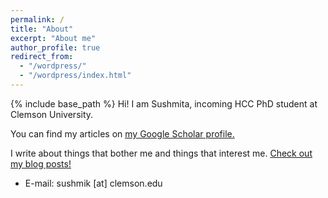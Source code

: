 ```yaml
---
permalink: /
title: "About"
excerpt: "About me"
author_profile: true
redirect_from: 
  - "/wordpress/"
  - "/wordpress/index.html"
---
```


{% include base_path %}
Hi! I am Sushmita, incoming HCC PhD student at Clemson University.

You can find my articles on <u><a href="https://scholar.google.com/citations?user=QAn9xN8AAAAJ&hl=en">my Google Scholar profile</a>.</u>

I write about things that bother me and things that interest me. <u><a href="https://medium.com/@sushmita_khan">Check out my blog posts! </a></u>

* E-mail: sushmik [at] clemson.edu